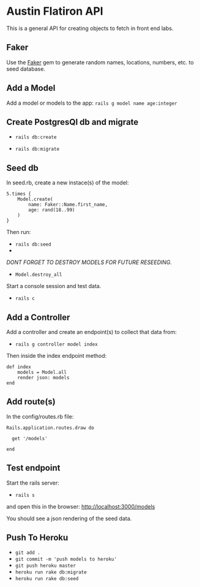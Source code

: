 # Austin Flatiron API

This is a general API for creating objects to fetch in front end labs. 


## Faker 
Use the [Faker](https://github.com/faker-ruby/faker) gem to generate random names, locations, numbers, etc. to seed database.


## Add a Model
Add a model or models to the app: 
`rails g model name age:integer`

## Create PostgresQl db and migrate 
- `rails db:create`

- `rails db:migrate`

## Seed db
In seed.rb, create a new instace(s) of the model:

```
5.times {
    Model.create(
        name: Faker::Name.first_name,
        age: rand(18..99)
    )
}
```
Then run: 
- `rails db:seed`
- 
<em>DONT FORGET TO DESTROY MODELS FOR FUTURE RESEEDING.</em>
- `Model.destroy_all`

Start a console session and test data.
- `rails c`

## Add a Controller 
Add a controller and create an endpoint(s) to collect that data from:
- `rails g controller model index`

Then inside the index endpoint method:
```
def index
    models = Model.all
    render json: models 
end
```

## Add route(s)
In the config/routes.rb file: 
```
Rails.application.routes.draw do

  get '/models'

end
```

## Test endpoint
Start the rails server: 
- `rails s`

and open this in the browser: 
[http://localhost:3000/models](http://localhost:3000/)

You should see a json rendering of the seed data.

## Push To Heroku
- `git add .`
- `git commit -m 'push models to heroku'`
- `git push heroku master`
- `heroku run rake db:migrate`
- `heroku run rake db:seed`
